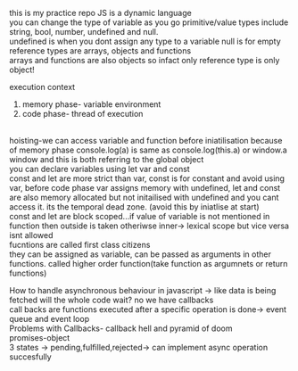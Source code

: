 this is my practice repo
JS is a dynamic language<br> you can change the type of variable as you go
primitive/value types include string, bool, number, undefined and null. <br>
undefined is when you dont assign any type to a variable null is for empty <br>
reference types are arrays, objects and functions <br> arrays and functions are also objects so infact only reference type is only object!

execution context <br>
1. memory phase- variable environment 
2. code phase- thread of execution
<br>
hoisting-we can access variable and function before iniatilisation because of memory phase
console.log(a) is same as console.log(this.a) or window.a window and this is both referring to the global object <br>
you can declare variables using let var and const
<br>
const and let are more strict than var, const is for constant and avoid using var, before code phase var assigns memory with undefined, let and const are also memory allocated but not initailised with undefined and you cant access it. its the temporal dead zone. (avoid this by iniatlise at start)<br>
const and let are block scoped...if value of variable is not mentioned in function then outside is taken otheriwse inner-> lexical scope but vice versa isnt allowed <br>
fucntions are called first class citizens <br>
they can be assigned as variable, can be passed as arguments in other functions. called higher order function(take function as argumnets or return functions) <br>

How to handle asynchronous behaviour in javascript -> like data is being fetched will the whole code wait? no we have callbacks <br>
call backs are functions executed after a specific operation is done-> event queue and event loop
<br> Problems with Callbacks- callback hell and pyramid of doom<br>
promises-object 
<br> 3 states
-> pending,fulfilled,rejected-> can implement async operation succesfully